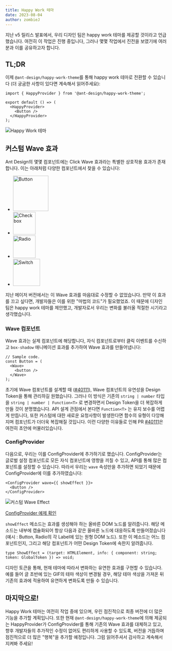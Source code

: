 ```yaml
---
title: Happy Work 테마
date: 2023-08-04
author: zombieJ
---
```


<!-- Release = 릴리스 (한국어 내에서 발음 그대로 음차하여 사용하는 경우가 더 많다고 판단됨) -->

지난 v5 릴리스 발표에서, 우리 디자인 팀은 happy work 테마를 제공할 것이라고 언급했습니다. 여전히 이 작업은 진행 중입니다, 그러나 몇몇 작업에서 진전을 보였기에 여러분과 이를 공유하고자 합니다.

## TL;DR

<!-- 실제로는 Theme Effect (테마라고 번역하는 것이 더 와닿을 것이라고 생각하여 이렇게 번역함) -->

이제 `@ant-design/happy-work-theme`를 통해 happy work 테마로 전환할 수 있습니다 (더 궁굼한 사항이 있다면 계속해서 읽어주세요):

```tsx
import { HappyProvider } from '@ant-design/happy-work-theme';

export default () => (
  <HappyProvider>
    <Button />
  </HappyProvider>
);
```

![Happy Work 테마](https://github.com/react-component/picker/assets/5378891/3c54ef05-5448-4619-b492-b5328c032c52)

<!-- Customize를 어떻게 번역할 것인가 (사용자 정의? 커스텀? ) -->

## 커스텀 Wave 효과

<!-- 클릭 Wave ? Click Wave 효과 ??? 하나의 고유 명사? 같은 거라고 생각해서 Click Wave로 번역함 -->
<!-- 또한 아래와 같이 다양한 컴포넌트에서 .. 라는 표현은 없으나 실제 의미를 더욱 강조하기 위해서 해당 표현을 사용하였음 -->

Ant Design의 몇몇 컴포넌트에는 Click Wave 효과라는 특별한 상호작용 효과가 존재합니다. 이는 아래처럼 다양한 컴포넌트에서 찾을 수 있습니다:

- <img alt="Button" height="110" src="https://github.com/react-component/picker/assets/5378891/60aaad50-cfd5-4c1f-b91f-0be217877f3f" />
- <img alt="Checkbox" height="70" src="https://github.com/react-component/picker/assets/5378891/f7d64d64-29db-4c9c-a0d6-de8b36a31d48" />
- <img alt="Radio" height="70" src="https://github.com/react-component/picker/assets/5378891/9f4edaa8-26f7-468c-bcf3-1ce80163bf0e" />
- <img alt="Switch" height="84" src="https://github.com/react-component/picker/assets/5378891/16abcee6-32d0-4075-bc4c-440d8aade067" />

지난 메이저 버전에서는 이 Wave 효과를 마음대로 수정할 수 없었습니다. 만약 이 효과를 끄고 싶다면, 개발자들은 이를 위한 "마법의 코드"가 필요했었죠. 이 때문에 디자인 팀은 happy work 테마를 제안했고, 개발자로서 우리는 변화를 불러올 적절한 시기라고 생각했습니다.

### Wave 컴포넌트

<!-- 실제 문장의 구조와는 다르지만, 이해의 편의성과 문맥을 살리기 위하여 문장의 구조를 조금 다르게 번역하였음. -->

Wave 효과는 실제 컴포넌트에 해당합니다, 자식 컴포넌트로부터 클릭 이벤트를 수신하고 `box-shadow` 애니메이션 효과를 추가하여 Wave 효과를 만들어냅니다:

```tsx
// Sample code.
const Button = (
  <Wave>
    <button />
  </Wave>
);
```

<!-- Design Token (전체 디자인을 변수를 통해 관리하는 존재), 여기에 추가적으로 타입을 추가하면 유지보수/확장이 어려워진다 -->
<!-- 표현을 완전히 바꿔서 의역하였음, 의도가 Design Token으로 관리할 수 있도록 하였는데 이 때문에 오히려 복잡해져서 PR이 Draft된 경우인듯 -->
<!-- 이해를 위해서 문장을 더욱 구체적으로 변경하였고, 문장의 구조를 변경하였음. -->
<!-- wave customization ability를 wave 컴포넌트가 가진 유연성으로 번역하는 것이 옳은걸까? 이를 통해 의미가 더 와닿을 수 있을까? -->

초기에 Wave 컴포넌트를 설계할 때 ([#40111](https://github.com/ant-design/ant-design/pull/40111)), Wave 컴포넌트의 유연성을 Design Token을 통해 관리하길 원했습니다. 그러나 이 방식은 기존의 `string | number` 타입을 `string | number | Function<T>` 로 변경하면서 Design Token을 더 복잡하게 만들 것이 분명했습니다. API 설계 관점에서 본다면 `Function<T>` 는 유지 보수를 어렵게 만듭니다, 또한 커스텀에 대한 새로운 요청사항이 발생한다면 함수의 유형이 다앙해지며 컴포넌트가 더더욱 복잡해질 것입니다. 이런 다양한 이유들로 인해 PR [#40111](https://github.com/ant-design/ant-design/pull/40111)은 여전히 초안에 머물러있습니다.

### ConfigProvider

<!-- 표현을 너무 축약했다고 생각해서, 문장을 추가적으로 넣었다. -->

다음으로, 우리는 이를 ConfigProvider에 추가하기로 했습니다. ConfigProvider는 글로벌 설정 컴포넌트로 모든 자식 컴포넌트에 영향을 끼칠 수 있고, API를 통해 많은 컴포넌트를 설정할 수 있습니다. 따라서 우리는 `wave` 속성만을 추가하면 되었기 때문에 ConfigProvider에 이를 추가하였습니다:

```tsx
<ConfigProvider wave={{ showEffect }}>
  <Button />
</ConfigProvider>
```

![커스텀 Wave Effect](https://github.com/react-component/picker/assets/5378891/425094d8-8767-4a53-85fb-5b13b888f2c4)

[ConfigProvider 예제 확인](/components/config-provider#config-provider-demo-wave)

`showEffect` 메소드는 효과를 생성해야 하는 올바른 DOM 노드를 알려줍니다. 해당 메소드는 내부에 캡슐화되어 항상 다음과 같은 올바른 노드에 대응하도록 만들어졌습니다 (예시 : Button, Radio의 각 Label에 있는 원형 DOM 노드). 또한 이 메소드는 어느 컴포넌트인지, 그리고 해당 컴포넌트가 어떤 Design Token에 속한지 알려줍니다.

```tsx
type ShowEffect = (target: HTMLElement, info: { component: string; token: GlobalToken }) => void;
```

디자인 토큰을 통해, 현재 테마에 따라서 변화하는 유연한 효과를 구현할 수 있습니다. 예를 들어 글 초반에 있는 GIF의 테마 색상이 변경될 경우, 해당 테마 색상을 가져온 뒤 기존의 효과에 적용하여 유연하게 변화도록 만들 수 있습니다.

## 마지막으로!

Happy Work 테마는 여전히 작업 중에 있으며, 우린 점진적으로 최종 버전에 더 많은 기능을 추가할 계획입니다. 또한 현재 `@ant-design/happy-work-theme`에 의해 제공되는 HappyProvider가 ConfigProvider를 통해 기존의 Wave 효과를 대체하고 있고, 향후 개발자들의 추가적인 수정이 없어도 편리하게 사용할 수 있도록, 버전을 거듭하며 점진적으로 더 많은 "행복"을 추가할 예정입니다. 그럼 읽어주셔서 감사하고 계속해서 지켜봐 주세요!
